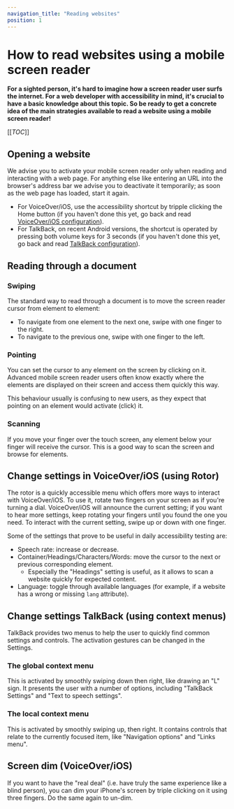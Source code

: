 ```yaml
---
navigation_title: "Reading websites"
position: 1
---
```


# How to read websites using a mobile screen reader

**For a sighted person, it's hard to imagine how a screen reader user surfs the internet. For a web developer with accessibility in mind, it's crucial to have a basic knowledge about this topic. So be ready to get a concrete idea of the main strategies available to read a website using a mobile screen reader!**

[[_TOC_]]

## Opening a website

We advise you to activate your mobile screen reader only when reading and interacting with a web page. For anything else like entering an URL into the browser's address bar we advise you to deactivate it temporarily; as soon as the web page has loaded, start it again.

- For VoiceOver/iOS, use the accessibility shortcut by tripple clicking the Home button (if you haven't done this yet, go back and read [VoiceOver/iOS configuration](/setup/screen-readers/voiceover-ios/)).
- For TalkBack, on recent Android versions, the shortcut is operated by pressing both volume keys for 3 seconds (if you haven't done this yet, go back and read [TalkBack configuration](/setup/screen-readers/talkback/)).

## Reading through a document

### Swiping

The standard way to read through a document is to move the screen reader cursor from element to element:

- To navigate from one element to the next one, swipe with one finger to the right.
- To navigate to the previous one, swipe with one finger to the left.

### Pointing

You can set the cursor to any element on the screen by clicking on it. Advanced mobile screen reader users often know exactly where the elements are displayed on their screen and access them quickly this way.

This behaviour usually is confusing to new users, as they expect that pointing on an element would activate (click) it.

### Scanning

If you move your finger over the touch screen, any element below your finger will receive the cursor. This is a good way to scan the screen and browse for elements.

## Change settings in VoiceOver/iOS (using Rotor)

The rotor is a quickly accessible menu which offers more ways to interact with VoiceOver/iOS. To use it, rotate two fingers on your screen as if you're turning a dial. VoiceOver/iOS will announce the current setting; if you want to hear more settings, keep rotating your fingers until you found the one you need. To interact with the current setting, swipe up or down with one finger.

Some of the settings that prove to be useful in daily accessibility testing are:

- Speech rate: increase or decrease.
- Container/Headings/Characters/Words: move the cursor to the next or previous corresponding element.
    - Especially the "Headings" setting is useful, as it allows to scan a website quickly for expected content.
- Language: toggle through available languages (for example, if a website has a wrong or missing `lang` attribute).

## Change settings TalkBack (using context menus)

TalkBack provides two menus to help the user to quickly find common settings and controls.
The activation gestures can be changed in the Settings.

### The global context menu

This is activated by smoothly swiping down then right, like drawing an "L" sign. It presents the user with a number of options, including "TalkBack Settings" and "Text to speech settings". 

### The local context menu

This is activated by smoothly swiping up, then right. It contains controls that relate to the currently focused item, like "Navigation options" and "Links menu".

## Screen dim (VoiceOver/iOS)

If you want to have the "real deal" (i.e. have truly the same experience like a blind person), you can dim your iPhone's screen by triple clicking on it using three fingers. Do the same again to un-dim.
